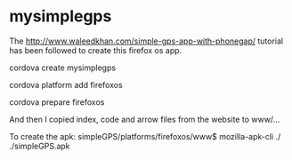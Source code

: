 mysimplegps
===========

The http://www.waleedkhan.com/simple-gps-app-with-phonegap/ tutorial has been followed to create this firefox os app.

cordova create mysimplegps

cordova platform add firefoxos

cordova prepare firefoxos

And then I copied index, code and arrow files from the website to www/...



To create the apk:
simpleGPS/platforms/firefoxos/www$ mozilla-apk-cli ./ ./simpleGPS.apk
